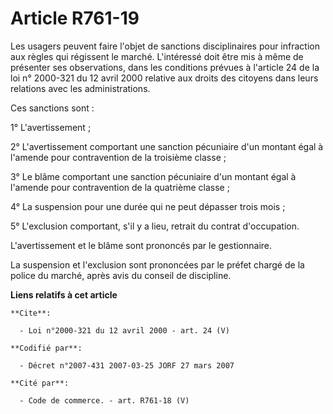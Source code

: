 # Article R761-19

Les usagers peuvent faire l'objet de sanctions disciplinaires pour infraction aux règles qui régissent le marché. L'intéressé
doit être mis à même de présenter ses observations, dans les conditions prévues à l'article 24 de la loi n° 2000-321 du 12
avril 2000 relative aux droits des citoyens dans leurs relations avec les administrations.

Ces sanctions sont :

1° L'avertissement ;

2° L'avertissement comportant une sanction pécuniaire d'un montant égal à l'amende pour contravention de la troisième
classe ;

3° Le blâme comportant une sanction pécuniaire d'un montant égal à l'amende pour contravention de la quatrième classe ;

4° La suspension pour une durée qui ne peut dépasser trois mois ;

5° L'exclusion comportant, s'il y a lieu, retrait du contrat d'occupation.

L'avertissement et le blâme sont prononcés par le gestionnaire.

La suspension et l'exclusion sont prononcées par le préfet chargé de la police du marché, après avis du conseil de
discipline.

**Liens relatifs à cet article**

	**Cite**:

	  - Loi n°2000-321 du 12 avril 2000 - art. 24 (V)

	**Codifié par**:

	  - Décret n°2007-431 2007-03-25 JORF 27 mars 2007

	**Cité par**:

	  - Code de commerce. - art. R761-18 (V)
